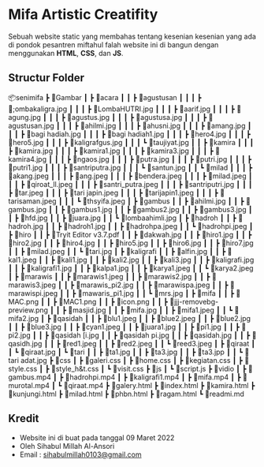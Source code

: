 # Mifa Artistic Creatifity
  Sebuah website static yang membahas tentang kesenian kesenian yang ada di pondok pesantren miftahul falah 
  website ini di bangun dengan menggunakan **HTML**, **CSS**, dan **JS**.

## Structur Folder
📦senimifa
 ┣ 📂Gambar
 ┃ ┣ 📂acara
 ┃ ┃ ┣ 📂agustusan
 ┃ ┃ ┃ ┣ 📜;ombakaligra.jpg
 ┃ ┃ ┃ ┣ 📜LombaHUTRI.jpg
 ┃ ┃ ┃ ┣ 📜aarif.jpg
 ┃ ┃ ┃ ┣ 📜agung.jpg
 ┃ ┃ ┃ ┣ 📜agustus.jpg
 ┃ ┃ ┃ ┣ 📜agustusa.jpg
 ┃ ┃ ┃ ┣ 📜agustusan.jpg
 ┃ ┃ ┃ ┣ 📜ahilmi.jpg
 ┃ ┃ ┃ ┣ 📜ahusni.jpg
 ┃ ┃ ┃ ┣ 📜amang.jpg
 ┃ ┃ ┃ ┣ 📜bagi hadiah.jpg
 ┃ ┃ ┃ ┣ 📜bagi hadiah1.jpg
 ┃ ┃ ┃ ┣ 📜hero4.jpg
 ┃ ┃ ┃ ┣ 📜hero5.jpg
 ┃ ┃ ┃ ┣ 📜kaligrafgus.jpg
 ┃ ┃ ┃ ┗ 📜taujiyat.jpg
 ┃ ┃ ┣ 📂kamira
 ┃ ┃ ┃ ┣ 📜kamira.jpg
 ┃ ┃ ┃ ┣ 📜kamira1.jpg
 ┃ ┃ ┃ ┣ 📜kamira3.jpg
 ┃ ┃ ┃ ┣ 📜kamira4.jpg
 ┃ ┃ ┃ ┣ 📜ngaos.jpg
 ┃ ┃ ┃ ┣ 📜putra.jpg
 ┃ ┃ ┃ ┣ 📜putri.jpg
 ┃ ┃ ┃ ┣ 📜putri1.jpg
 ┃ ┃ ┃ ┣ 📜santriputra.jpg
 ┃ ┃ ┃ ┗ 📜santun.jpg
 ┃ ┃ ┗ 📂milad
 ┃ ┃ ┃ ┣ 📜akang.jpeg
 ┃ ┃ ┃ ┣ 📜ang.jpeg
 ┃ ┃ ┃ ┣ 📜bendera.jpeg
 ┃ ┃ ┃ ┣ 📜milad.jpeg
 ┃ ┃ ┃ ┣ 📜qiroat_ll.jpeg
 ┃ ┃ ┃ ┣ 📜santri_putra.jpeg
 ┃ ┃ ┃ ┣ 📜santriputri.jpg
 ┃ ┃ ┃ ┣ 📜tar.jpeg
 ┃ ┃ ┃ ┣ 📜tari japin.jpeg
 ┃ ┃ ┃ ┣ 📜tarijapin1.jpeg
 ┃ ┃ ┃ ┣ 📜tarisaman.jpeg
 ┃ ┃ ┃ ┗ 📜thsyifa.jpeg
 ┃ ┣ 📂gambus
 ┃ ┃ ┣ 📜ahilmi.jpg
 ┃ ┃ ┣ 📜gambus.jpg
 ┃ ┃ ┣ 📜gambus1.jpg
 ┃ ┃ ┣ 📜gambus2.jpg
 ┃ ┃ ┣ 📜gambus3.jpg
 ┃ ┃ ┣ 📜hfd.jpg
 ┃ ┃ ┣ 📜juara.jpg
 ┃ ┃ ┗ 📜lombaahimli.jpg
 ┃ ┣ 📂hadroh
 ┃ ┃ ┣ 📜hadroh.jpg
 ┃ ┃ ┣ 📜hadroh1.jpg
 ┃ ┃ ┣ 📜hadrohpa.jpeg
 ┃ ┃ ┗ 📜hadrohpi.jpeg
 ┃ ┣ 📂hiro
 ┃ ┃ ┣ 📜Tryit Editor v3.7.pdf
 ┃ ┃ ┣ 📜dakwah.jpg
 ┃ ┃ ┣ 📜hiro1.jpg
 ┃ ┃ ┣ 📜hiro2.jpg
 ┃ ┃ ┣ 📜hiro4.jpg
 ┃ ┃ ┣ 📜hiro5.jpg
 ┃ ┃ ┣ 📜hiro6.jpg
 ┃ ┃ ┣ 📜hiro7.jpg
 ┃ ┃ ┣ 📜milad.jpeg
 ┃ ┃ ┗ 📜tari.jpg
 ┃ ┣ 📂kaligrafi
 ┃ ┃ ┣ 📜alfin.jpg
 ┃ ┃ ┣ 📜kal1.jpeg
 ┃ ┃ ┣ 📜kali1.jpg
 ┃ ┃ ┣ 📜kali2.jpg
 ┃ ┃ ┣ 📜kali3.jpg
 ┃ ┃ ┣ 📜kaligrafi.jpg
 ┃ ┃ ┣ 📜kaligrafi1.jpg
 ┃ ┃ ┣ 📜kalpa1.jpg
 ┃ ┃ ┣ 📜karya1.jpeg
 ┃ ┃ ┗ 📜karya2.jpeg
 ┃ ┣ 📂marawis
 ┃ ┃ ┣ 📜marawis1.jpeg
 ┃ ┃ ┣ 📜marawis2.jpg
 ┃ ┃ ┣ 📜marawis3.jpeg
 ┃ ┃ ┣ 📜marawis_pi2.jpg
 ┃ ┃ ┣ 📜marawispa.jpeg
 ┃ ┃ ┣ 📜marawispi.jpeg
 ┃ ┃ ┣ 📜mawaris_pi1.jpg
 ┃ ┃ ┗ 📜mrs.jpg
 ┃ ┣ 📂mifa
 ┃ ┃ ┣ 📜MAC.png
 ┃ ┃ ┣ 📜MAC1.png
 ┃ ┃ ┣ 📜icon.png
 ┃ ┃ ┣ 📜jjj-removebg-preview.png
 ┃ ┃ ┣ 📜masjid.jpg
 ┃ ┃ ┣ 📜mifa.jpg
 ┃ ┃ ┣ 📜mifa1.jpeg
 ┃ ┃ ┗ 📜mifa2.jpg
 ┃ ┣ 📂qasidah
 ┃ ┃ ┣ 📜blu1.jpeg
 ┃ ┃ ┣ 📜blue2.jpeg
 ┃ ┃ ┣ 📜blue2.jpg
 ┃ ┃ ┣ 📜blue3.jpg
 ┃ ┃ ┣ 📜cyan1.jpeg
 ┃ ┃ ┣ 📜juara1.jpg
 ┃ ┃ ┣ 📜pi1.jpg
 ┃ ┃ ┣ 📜pi2.jpg
 ┃ ┃ ┣ 📜qasidah [i.jpg
 ┃ ┃ ┣ 📜qasidah pi.jpg
 ┃ ┃ ┣ 📜qasidah.jpg
 ┃ ┃ ┣ 📜qasidh.jpg
 ┃ ┃ ┣ 📜red1.jpeg
 ┃ ┃ ┣ 📜red2.jpeg
 ┃ ┃ ┗ 📜reed3.jpeg
 ┃ ┣ 📂qiraat
 ┃ ┃ ┗ 📜qiraat.jpg
 ┃ ┗ 📂tari
 ┃ ┃ ┣ 📜ta1.jpg
 ┃ ┃ ┣ 📜ta3.jpg
 ┃ ┃ ┣ 📜ta3.jpp
 ┃ ┃ ┗ 📜tari adat.jpg
 ┣ 📂css
 ┃ ┣ 📜galeri.css
 ┃ ┣ 📜home.css
 ┃ ┣ 📜kegiatan.css
 ┃ ┣ 📜style.css
 ┃ ┣ 📜style_h&t.css
 ┃ ┗ 📜visit.css
 ┣ 📂js
 ┃ ┗ 📜script.js
 ┣ 📂vidio
 ┃ ┣ 📜gambus.mp4
 ┃ ┣ 📜hadrohpi.mp4
 ┃ ┣ 📜kaligrafi1.mp4
 ┃ ┣ 📜mifa.mp4
 ┃ ┣ 📜murotal.mp4
 ┃ ┗ 📜qiraat.mp4
 ┣ 📜galery.html
 ┣ 📜index.html
 ┣ 📜kamira.html
 ┣ 📜kunjungi.html
 ┣ 📜milad.html
 ┣ 📜phbn.html
 ┣ 📜ragam.html
 ┗ 📜readmi.md

 ## Kredit 
- Website ini di buat pada tanggal 09 Maret 2022
- Oleh Sihabul Millah Al-Ansori
- Email : sihabulmillah0103@gmail.com